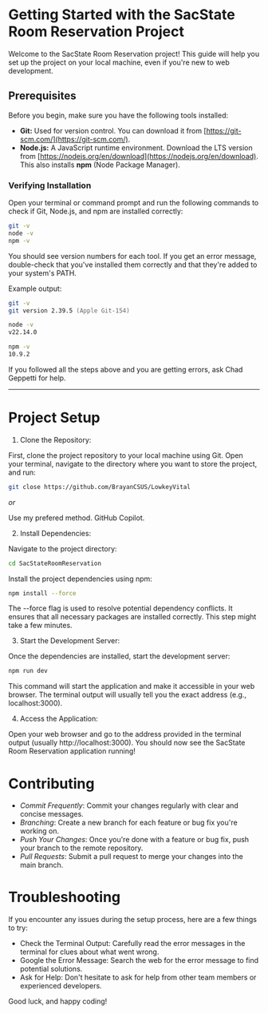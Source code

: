 # Getting Started with the SacState Room Reservation Project

Welcome to the SacState Room Reservation project! This guide will help you set up the project on your local machine, even if you're new to web development.

## Prerequisites

Before you begin, make sure you have the following tools installed:

- **Git:** Used for version control. You can download it from [https://git-scm.com/](https://git-scm.com/).
- **Node.js:** A JavaScript runtime environment. Download the LTS version from [https://nodejs.org/en/download](https://nodejs.org/en/download). This also installs **npm** (Node Package Manager).

### Verifying Installation

Open your terminal or command prompt and run the following commands to check if Git, Node.js, and npm are installed correctly:

```zsh
git -v
node -v
npm -v
```

You should see version numbers for each tool. If you get an error message, double-check that you've installed them correctly and that they're added to your system's PATH.

Example output:

```zsh
git -v
git version 2.39.5 (Apple Git-154)

node -v
v22.14.0

npm -v
10.9.2
```

If you followed all the steps above and you are getting errors, ask Chad Geppetti for help.

---

# Project Setup
1. Clone the Repository:

First, clone the project repository to your local machine using Git. Open your terminal, navigate to the directory where you want to store the project, and run:

```zsh
git close https://github.com/BrayanCSUS/LowkeyVital
```

*or*

Use my prefered method. GitHub Copilot. 

2. Install Dependencies:

Navigate to the project directory:

```zsh
cd SacStateRoomReservation
```

Install the project dependencies using npm:

```zsh
npm install --force
```

The --force flag is used to resolve potential dependency conflicts. It ensures that all necessary packages are installed correctly. This step might take a few minutes.

3. Start the Development Server:

Once the dependencies are installed, start the development server:

```zsh
npm run dev
```

This command will start the application and make it accessible in your web browser. The terminal output will usually tell you the exact address (e.g., localhost:3000).

4. Access the Application:

Open your web browser and go to the address provided in the terminal output (usually http://localhost:3000). You should now see the SacState Room Reservation application running!

# Contributing
- *Commit Frequently*: Commit your changes regularly with clear and concise messages.
- *Branching*: Create a new branch for each feature or bug fix you're working on.
- *Push Your Changes*: Once you're done with a feature or bug fix, push your branch to the remote repository.
- *Pull Requests*: Submit a pull request to merge your changes into the main branch.

# Troubleshooting
If you encounter any issues during the setup process, here are a few things to try:

- Check the Terminal Output: Carefully read the error messages in the terminal for clues about what went wrong.
- Google the Error Message: Search the web for the error message to find potential solutions.
- Ask for Help: Don't hesitate to ask for help from other team members or experienced developers.

Good luck, and happy coding!